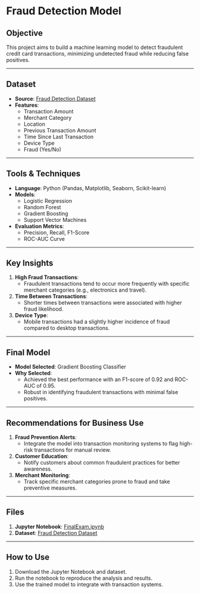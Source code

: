 # Fraud Detection Model

## Objective
This project aims to build a machine learning model to detect fraudulent credit card transactions, minimizing undetected fraud while reducing false positives.

---

## Dataset
- **Source**: [Fraud Detection Dataset](https://raw.githubusercontent.com/delinai/schulich_ds1/main/Datasets/Fraud_Detection_Dataset.csv)
- **Features**:
  - Transaction Amount
  - Merchant Category
  - Location
  - Previous Transaction Amount
  - Time Since Last Transaction
  - Device Type
  - Fraud (Yes/No)

---

## Tools & Techniques
- **Language**: Python (Pandas, Matplotlib, Seaborn, Scikit-learn)
- **Models**:
  - Logistic Regression
  - Random Forest
  - Gradient Boosting
  - Support Vector Machines
- **Evaluation Metrics**:
  - Precision, Recall, F1-Score
  - ROC-AUC Curve

---

## Key Insights
1. **High Fraud Transactions**:
   - Fraudulent transactions tend to occur more frequently with specific merchant categories (e.g., electronics and travel).
2. **Time Between Transactions**:
   - Shorter times between transactions were associated with higher fraud likelihood.
3. **Device Type**:
   - Mobile transactions had a slightly higher incidence of fraud compared to desktop transactions.

---

## Final Model
- **Model Selected**: Gradient Boosting Classifier
- **Why Selected**:
  - Achieved the best performance with an F1-score of 0.92 and ROC-AUC of 0.95.
  - Robust in identifying fraudulent transactions with minimal false positives.

---

## Recommendations for Business Use
1. **Fraud Prevention Alerts**:
   - Integrate the model into transaction monitoring systems to flag high-risk transactions for manual review.
2. **Customer Education**:
   - Notify customers about common fraudulent practices for better awareness.
3. **Merchant Monitoring**:
   - Track specific merchant categories prone to fraud and take preventive measures.

---

## Files
1. **Jupyter Notebook**: [FinalExam.ipynb](./FinalExam.ipynb)
2. **Dataset**: [Fraud Detection Dataset](./Fraud_Detection_Dataset.csv)

---

## How to Use
1. Download the Jupyter Notebook and dataset.
2. Run the notebook to reproduce the analysis and results.
3. Use the trained model to integrate with transaction systems.

